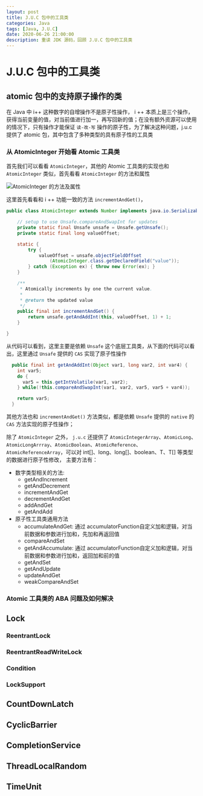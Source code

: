 ```yaml
---
layout: post
title: J.U.C 包中的工具类
categories: Java
tags: [Java, J.U.C]
date: 2020-06-26 21:00:00
description: 重读 JDK 源码，回顾 J.U.C 包中的工具类
---
```


# J.U.C 包中的工具类

## atomic 包中的支持原子操作的类

在 Java 中 i++ 这种数字的自增操作不是原子性操作， i ++ 本质上是三个操作，获得当前变量的值，对当前值进行加一，再写回新的值；在没有额外资源可以使用的情况下，只有操作才能保证 `读-改-写` 操作的原子性，为了解决这种问题，j.u.c 提供了 atomic 包，其中包含了多种类型的具有原子性的工具类

### 从 AtomicInteger 开始看 Atomic 工具类

首先我们可以看看 `AtomicInteger`，其他的 Atomic 工具类的实现也和 `AtomicInteger` 类似，首先看看 `AtomicInteger` 的方法和属性

![](/assets/picture/atomic.integer.method.list.jpg "AtomicInteger 的方法及属性")

这里首先看看和 i ++ 功能一致的方法 `incrementAndGet()`，

```java
public class AtomicInteger extends Number implements java.io.Serializable {

    // setup to use Unsafe.compareAndSwapInt for updates
    private static final Unsafe unsafe = Unsafe.getUnsafe();
    private static final long valueOffset;

    static {
        try {
            valueOffset = unsafe.objectFieldOffset
                (AtomicInteger.class.getDeclaredField("value"));
        } catch (Exception ex) { throw new Error(ex); }
    }

    /**
     * Atomically increments by one the current value.
     *
     * @return the updated value
     */
    public final int incrementAndGet() {
        return unsafe.getAndAddInt(this, valueOffset, 1) + 1;
    }

}
```

从代码可以看到，这里主要是依赖 `Unsafe` 这个底层工具类，从下面的代码可以看出，这里通过 `Unsafe` 提供的 `CAS` 实现了原子性操作

```java
  public final int getAndAddInt(Object var1, long var2, int var4) {
    int var5;
    do {
      var5 = this.getIntVolatile(var1, var2);
    } while(!this.compareAndSwapInt(var1, var2, var5, var5 + var4));

    return var5;
  }
```

其他方法也和 `incrementAndGet()` 方法类似，都是依赖 `Unsafe` 提供的 `native` 的 `CAS` 方法实现的原子性操作；

除了 `AtomicInteger` 之外， `j.u.c` 还提供了 `AtomicIntegerArray`、`AtomicLong`、`AtomicLongArrray`、`AtomicBoolean`、`AtomicReference`、`AtomicReferenceArray`，可以对 int\[\]、long、long\[\]、boolean、T、T\[\] 等类型的数据进行原子性修改， 主要方法有：

- 数字类型相关的方法:
    - getAndIncrement
    - getAndDecrement
    - incrementAndGet
    - decrementAndGet
    - addAndGet
    - getAndAdd
- 原子性工具类通用方法
    - accumulateAndGet: 通过 accumulatorFunction自定义加和逻辑，对当前数据和参数进行加和，先加和再返回值
    - compareAndSet
    - getAndAccumulate: 通过 accumulatorFunction自定义加和逻辑，对当前数据和参数进行加和，返回加和前的值
    - getAndSet
    - getAndUpdate
    - updateAndGet
    - weakCompareAndSet

### Atomic 工具类的 ABA 问题及如何解决

## Lock

### ReentrantLock

### ReentrantReadWriteLock

### Condition

### LockSupport

## CountDownLatch

## CyclicBarrier

## CompletionService

## ThreadLocalRandom

## TimeUnit
